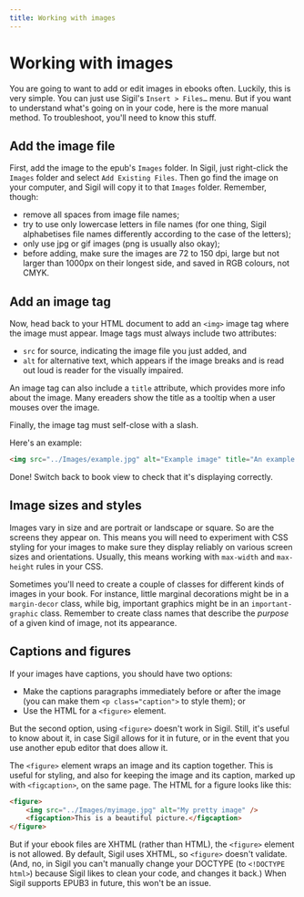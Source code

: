 ```yaml
---
title: Working with images
---
```


# Working with images

You are going to want to add or edit images in ebooks often. Luckily, this is very simple. You can just use Sigil's `Insert > Files…` menu. But if you want to understand what's going on in your code, here is the more manual method. To troubleshoot, you'll need to know this stuff.

## Add the image file

First, add the image to the epub's `Images` folder. In Sigil, just right-click the `Images` folder and select `Add Existing Files`. Then go find the image on your computer, and Sigil will copy it to that `Images` folder. Remember, though:

*   remove all spaces from image file names;
*   try to use only lowercase letters in file names (for one thing, Sigil alphabetises file names differently according to the case of the letters);
*   only use jpg or gif images (png is usually also okay);
*   before adding, make sure the images are 72 to 150 dpi, large but not larger than 1000px on their longest side, and saved in RGB colours, not CMYK.

## Add an image tag

Now, head back to your HTML document to add an `<img>` image tag where the image must appear. Image tags must always include two attributes:

*   `src` for source, indicating the image file you just added, and
*   `alt` for alternative text, which appears if the image breaks and is read out loud is reader for the visually impaired.

An image tag can also include a `title` attribute, which provides more info about the image. Many ereaders show the title as a tooltip when a user mouses over the image.

Finally, the image tag must self-close with a slash.

Here's an example:

~~~ html
<img src="../Images/example.jpg" alt="Example image" title="An example of an image in an ebook" />
~~~

Done! Switch back to book view to check that it's displaying correctly.

## Image sizes and styles

Images vary in size and are portrait or landscape or square. So are the screens they appear on. This means you will need to experiment with CSS styling for your images to make sure they display reliably on various screen sizes and orientations. Usually, this means working with `max-width` and `max-height` rules in your CSS.

Sometimes you'll need to create a couple of classes for different kinds of images in your book. For instance, little marginal decorations might be in a `margin-decor` class, while big, important graphics might be in an `important-graphic` class. Remember to create class names that describe the *purpose* of a given kind of image, not its appearance.

## Captions and figures

If your images have captions, you should have two options:

*	Make the captions paragraphs immediately before or after the image (you can make them `<p class="caption">` to style them); or
*	Use the HTML for a `<figure>` element.

But the second option, using `<figure>` doesn't work in Sigil. Still, it's useful to know about it, in case Sigil allows for it in future, or in the event that you use another epub editor that does allow it.

The `<figure>` element wraps an image and its caption together. This is useful for styling, and also for keeping the image and its caption, marked up with `<figcaption>`, on the same page. The HTML for a figure looks like this:

~~~ html
<figure>
    <img src="../Images/myimage.jpg" alt="My pretty image" />  
    <figcaption>This is a beautiful picture.</figcaption>
</figure>
~~~

But if your ebook files are XHTML (rather than HTML), the `<figure>` element is not allowed. By default, Sigil uses XHTML, so `<figure>` doesn't validate. (And, no, in Sigil you can't manually change your DOCTYPE (to `<!DOCTYPE html>`) because Sigil likes to clean your code, and changes it back.) When Sigil supports EPUB3 in future, this won't be an issue.
